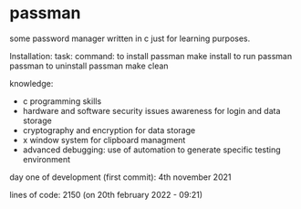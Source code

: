 # passman
some password manager written in c just for learning purposes.

Installation:
    task:                           command:
    to install passman              make install
    to run passman                  passman
    to uninstall passman            make clean

knowledge:
 - c programming skills
 - hardware and software security issues awareness for login and data storage
 - cryptography and encryption for data storage
 - x window system for clipboard managment
 - advanced debugging: use of automation to generate specific testing environment 

day one of development (first commit): 4th november 2021

lines of code: 2150 (on 20th february 2022 - 09:21)